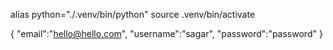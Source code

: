 alias python="./.venv/bin/python"
source .venv/bin/activate


{
"email":"hello@hello.com",
"username":"sagar",
"password":"password"
}